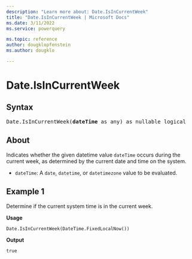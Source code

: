 ```yaml
---
description: "Learn more about: Date.IsInCurrentWeek"
title: "Date.IsInCurrentWeek | Microsoft Docs"
ms.date: 3/11/2022
ms.service: powerquery

ms.topic: reference
author: dougklopfenstein
ms.author: dougklo

---
```

# Date.IsInCurrentWeek

## Syntax

<pre>
Date.IsInCurrentWeek(<b>dateTime</b> as any) as nullable logical
</pre>
  
## About
Indicates whether the given datetime value `dateTime` occurs during the current week, as determined by the current date and time on the system.
* `dateTime`: A `date`, `datetime`, or `datetimezone` value to be evaluated.

## Example 1

Determine if the current system time is in the current week.

**Usage**

```powerquery-m
Date.IsInCurrentWeek(DateTime.FixedLocalNow())
```

**Output**

`true`
